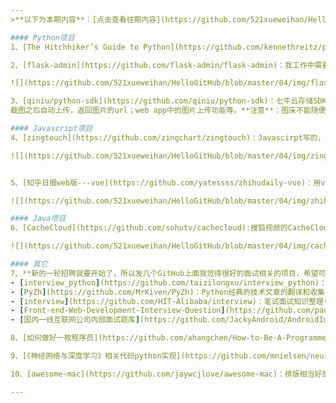 ```yaml
---
>**以下为本期内容**｜[点击查看往期内容](https://github.com/521xueweihan/HelloGitHub)

#### Python项目
1、[The Hitchhiker’s Guide to Python](https://github.com/kennethreitz/python-guide)：[requests库](https://github.com/kennethreitz/requests)作者——kennethreitz，写的python教程，已经完结，出书。是个指导性教程，不是语法层面的，涵盖项目结构、代码风格，进阶、工具等方方面面。虽然是**英文版**([中文翻译版](http://pythonguidecn.readthedocs.io/zh/latest/))，但我这个英语渣都能看懂，你肯定也可以，快去看看吧，开卷有益。[在线阅读](http://docs.python-guide.org/en/latest/)

2、[flask-admin](https://github.com/flask-admin/flask-admin)：我工作中需要写一个微型的管理系统，用的就是这个框架。简直快餐型，页面都写好了，只要设置好相关配置就可以跑起来了。唯一缺点就是文档中的例子少，开发一些特定的需求需要自己看源码，才能明白如何改。[文档](https://flask-admin.readthedocs.io/en/latest/)，下面是我跑起来之后的样子：

![](https://github.com/521xueweihan/HelloGitHub/blob/master/04/img/flask-admin-show.gif)

3、[qiniu/python-sdk](https://github.com/qiniu/python-sdk)：七牛云存储SDK。我自己在用[七牛]的服务，上手简单、有免费额度，可以用来做‘图床’，同时，有了这个SDK可以写一些好用的小工具。例如：
截图之后自动上传，返回图片的url；web app中的图片上传功能等。**注意**：图床不能随便用，我曾经就用超了，账户的钱能扣成**负数**！

#### Javascript项目
4、[zingtouch](https://github.com/zingchart/zingtouch)：Javascirpt写的，支持移动端各种触摸动作包含：转动、挥动、滑动等动作的库，[官方网站](https://zingchart.github.io/zingtouch/)，展示图如下：

![](https://github.com/521xueweihan/HelloGitHub/blob/master/04/img/zingtouch-show.gif)


5、[知乎日报web版---vue](https://github.com/yatessss/zhihudaily-vue)：用vue.js写的知乎日报手机web版，[展示](http://zhihudaily-vue.yatessss.com/)，需打开chrome浏览器的手机模拟功能，来获得比较好的浏览效果。访问展示图如下：

![](https://github.com/521xueweihan/HelloGitHub/blob/master/04/img/zhihu-vue.png)

#### Java项目
6、[CacheCloud](https://github.com/sohutv/cachecloud):搜狐视频的CacheCloud提供一个Redis云管理平台，功能强大，教程详细（有视频教程），文档齐全，**企业级开源项目**。

![](https://github.com/521xueweihan/HelloGitHub/blob/master/04/img/cachecloud.png)

#### 其它
7、**新的一轮招聘就要开始了，所以发几个GitHub上面我觉得很好的面试相关的项目，希望可以帮助到准备面试的同学**：
- [interview_python](https://github.com/taizilongxu/interview_python)：关于Python的面试题。
- [PyZh](https://github.com/MrKiven/PyZh)：Python经典的技术文章的翻译和收集，[在线阅读](http://pyzh.readthedocs.io/en/latest/)。
- [interview](https://github.com/HIT-Alibaba/interview)：笔试面试知识整理(涵盖：IOS、Android、计算机基础)[在线阅读](http://hit-alibaba.github.io/interview/index.html)。
- [Front-end-Web-Development-Interview-Question](https://github.com/paddingme/Front-end-Web-Development-Interview-Question)：前端开发面试题大收集。
- [国内一线互联网公司内部面试题库](https://github.com/JackyAndroid/AndroidInterview-Q-A/blob/master/README-CN.md)：这个项目主要是国内一线互联网公司的Java和Android方面的内部面试题，小伙伴们，我只能帮你们到这里了！

8、[如何做好一枚程序员](https://github.com/ahangchen/How-to-Be-A-Programmer-CN)

9、[《神经网络与深度学习》相关代码python实现](https://github.com/mnielsen/neural-networks-and-deep-learning)：[神经网络与深度学习－中文在线阅读](https://tigerneil.gitbooks.io/neural-networks-and-deep-learning-zh/content/chapter1.html)，该书中的相关理论的python代码实现。

10、[awesome-mac](https://github.com/jaywcjlove/awesome-mac)：排版相当好的一个awesome系列文章，文中介绍了很多mac上好用的工具。

---
```

